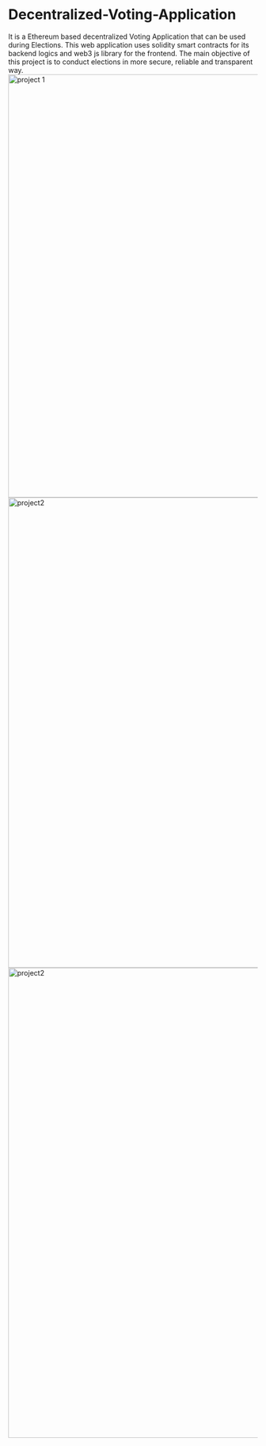 # Decentralized-Voting-Application
It is a Ethereum based decentralized Voting Application that can be used during Elections.
This web application uses solidity smart contracts for its backend logics and web3 js library for the frontend.
The main objective of this project is to conduct  elections in more secure, reliable and transparent way.
<img width="855" alt="project 1" src="https://user-images.githubusercontent.com/82956951/153767022-8ebdf5fd-2cc1-4c1a-9b75-3cc0a904711a.png">
<img width="950" alt="project2" src="https://user-images.githubusercontent.com/82956951/153767071-72c58836-dfa0-4b2f-aa15-0567beca427d.png">
<img width="950" alt="project2" src="https://user-images.githubusercontent.com/82956951/153767071-72c58836-dfa0-4b2f-aa15-0567beca427d.png">

